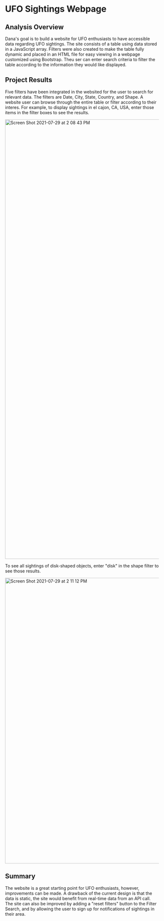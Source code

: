 # UFO Sightings Webpage

## Analysis Overview
Dana's goal is to build a website for UFO enthusiasts to have accessible data regarding UFO sightings. The site consists of a table using data stored in a JavaScript array. Filters were also created to make the table fully dynamic and placed in an HTML file for easy viewing in a webpage customized using Bootstrap. Theu ser can enter search criteria to filter the table according to the information they would like displayed.

## Project Results
Five filters have been integrated in the websited for the user to search for relevant data. The filters are Date, City, State, Country, and Shape. A website user can browse through the entire table or filter according to their interes. For example, to display sightings in el cajon, CA, USA, enter those items in the filter boxes to see the results.

<img width="1440" alt="Screen Shot 2021-07-29 at 2 08 43 PM" src="https://user-images.githubusercontent.com/17945476/127543586-b044b5c7-6ad7-4bb8-ae79-c02cb02a7f76.png">

To see all sightings of disk-shaped objects, enter "disk" in the shape filter to see those results.

<img width="936" alt="Screen Shot 2021-07-29 at 2 11 12 PM" src="https://user-images.githubusercontent.com/17945476/127543776-5dc36720-5113-40a9-8306-6508d4797f2c.png">

## Summary
The website is a great starting point for UFO enthusiasts, however, improvements can be made. A drawback of the current design is that the data is static, the site would benefit from real-time data from an API call. The site can also be improved by adding a "reset filters" button to the Filter Search, and by allowing the user to sign up for notifications of sightings in their area.
